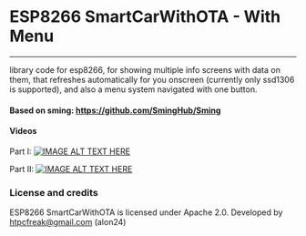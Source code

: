 # ESP8266 SmartCarWithOTA - With Menu
------

library code for esp8266, for showing multiple info screens with data on them, that refreshes automatically for you onscreen (currently only ssd1306 is supported), and also a menu system navigated with one button.

#### Based on sming: https://github.com/SmingHub/Sming

#### Videos
Part I:
[![IMAGE ALT TEXT HERE](http://img.youtube.com/vi/=SP16IC3cjSQ/0.jpg)](https://www.youtube.com/watch?v=SP16IC3cjSQ)

Part II:
[![IMAGE ALT TEXT HERE](http://img.youtube.com/vi/=6NuD5W3aYoI/0.jpg)](https://www.youtube.com/watch?v=6NuD5W3aYoI)

### License and credits

ESP8266 SmartCarWithOTA is licensed under Apache 2.0.
Developed by htpcfreak@gmail.com (alon24)
